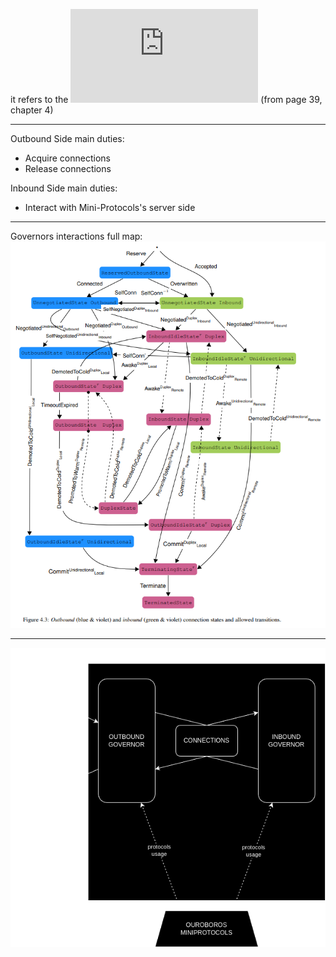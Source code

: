 it refers to the ![Cardano Network Specification](https://ouroboros-network.cardano.intersectmbo.org/pdfs/network-spec/network-spec.pdf) (from page 39, chapter 4)

---

Outbound Side main duties:
* Acquire connections
* Release connections

Inbound Side main duties:
* Interact with Mini-Protocols's server side

---

Governors interactions full map:
![governors interactions full map](/assets/readme/governors-interactions.png)

---

![](/assets/readme/connection-manager.png)